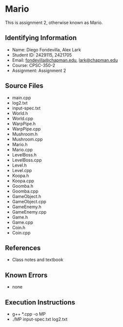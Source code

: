 # Mario

This is assignment 2, otherwise known as Mario.

## Identifying Information

* Name: Diego Fondevilla, Alex Lark
* Student ID: 2429115, 2421705
* Email: fondevilla@chapman.edu, lark@chapman.edu
* Course: CPSC-350-2
* Assignment: Assignment 2

## Source Files

* main.cpp
* log2.txt
* input-spec.txt
* World.h
* World.cpp
* WarpPipe.h
* WarpPipe.cpp
* Mushroom.h
* Mushroom.cpp
* Mario.h
* Mario.cpp
* LevelBoss.h
* LevelBoss.cpp
* Level.h
* Level.cpp
* Koopa.h
* Koopa.cpp
* Goomba.h
* Goomba.cpp
* GameObject.h
* GameObject.cpp
* GameEnemy.h
* GameEnemy.cpp
* Game.h
* Game.cpp
* Coin.h
* Coin.cpp

## References

* Class notes and textbook

## Known Errors

* none

## Execution Instructions

* g++ *.cpp -o MP
* ./MP input-spec.txt log2.txt
